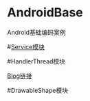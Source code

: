 # AndroidBase
Android基础编码案例<br/>


#[Service模块](https://github.com/waylen505/AndroidBase/tree/master/service/src/main/java/com/servicedemo/project)

#HandlerThread模块

[Blog链接](http://waylenw.github.io/Android/android-handler-thread-usage/)

#DrawableShape模块


